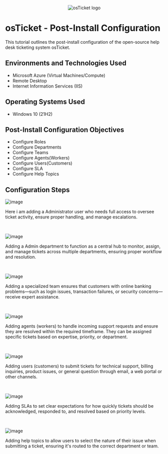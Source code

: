 <p align="center">
<img src="https://i.imgur.com/Clzj7Xs.png" alt="osTicket logo"/>
</p>

<h1>osTicket - Post-Install Configuration</h1>
This tutorial outlines the post-install configuration of the open-source help desk ticketing system osTicket.<br />




<h2>Environments and Technologies Used</h2>

- Microsoft Azure (Virtual Machines/Compute)
- Remote Desktop
- Internet Information Services (IIS)

<h2>Operating Systems Used </h2>

- Windows 10</b> (21H2)

<h2>Post-Install Configuration Objectives</h2>

- Configure Roles
- Configure Departments
- Configure Teams
- Configure Agents(Workers)
- Configure Users(Customers)
- Configure SLA
- Configure Help Topics

<h2>Configuration Steps</h2>


![image](https://github.com/user-attachments/assets/7ed666f4-2267-4aa3-abae-ad749e716c99)
</p>
<p>
Here i am adding a Administrator user who needs full access to oversee ticket activity, ensure proper handling, and manage escalations.
</p>
<br />


![image](https://github.com/user-attachments/assets/2a263507-186f-4b79-b728-4b07bfbdc5f9)
</p>
<p>
Adding a Admin department to function as a central hub to monitor, assign, and manage tickets across multiple departments, ensuring proper workflow and resolution.
</p>
<br />


![image](https://github.com/user-attachments/assets/3e0fd52d-4b7e-4d63-bc8c-13865b33ef4a)
</p>
<p>
Adding a specialized team ensures that customers with online banking problems—such as login issues, transaction failures, or security concerns—receive expert assistance.
</p>
<br />


![image](https://github.com/user-attachments/assets/bf8f0c44-04d1-474a-80e9-5683571d5589)
</p>
<p>
Adding agents (workers) to handle incoming support requests and ensure they are resolved within the required timeframe. They can be assigned specific tickets based on expertise, priority, or department.
</p>
<br />


![image](https://github.com/user-attachments/assets/667ef35a-c991-4ecd-96ef-2ece54a59d87)
</p>
<p>
Adding users (customers) to submit tickets for technical support, billing inquiries, product issues, or general question through email, a web portal or other channels. 
</p>
<br />


![image](https://github.com/user-attachments/assets/de1cae05-c55f-4191-bf61-4ffad454e8c6)
</p>
<p>
Adding SLAs to set clear expectations for how quickly tickets should be acknowledged, responded to, and resolved based on priority levels.
</p>
<br />


![image](https://github.com/user-attachments/assets/8445422d-4361-4098-aa68-66d6c1d9d629)
</p>
<p>
Adding help topics to allow users to select the nature of their issue when submitting a ticket, ensuring it's routed to the correct department or team.
</p>
<br />
